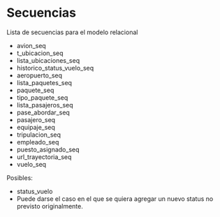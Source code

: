 # Secuencias

Lista de secuencias para el modelo relacional

- avion_seq
- t_ubicacion_seq
- lista_ubicaciones_seq
- historico_status_vuelo_seq
- aeropuerto_seq
- lista_paquetes_seq
- paquete_seq
- tipo_paquete_seq
- lista_pasajeros_seq
- pase_abordar_seq
- pasajero_seq
- equipaje_seq
- tripulacion_seq
- empleado_seq
- puesto_asignado_seq
- url_trayectoria_seq
- vuelo_seq


Posibles:
- status_vuelo
 - Puede darse el caso en el que se quiera agregar un nuevo status no previsto originalmente. 
